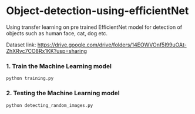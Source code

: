 # Object-detection-using-efficientNet
Using transfer learning on pre trained EfficientNet model for detection of objects such as human face, cat, dog etc.

Dataset link: https://drive.google.com/drive/folders/14EOWVOnf5I99uOAt-ZhXRvc7CO8Rx1KK?usp=sharing

### 1. Train the Machine Learning model
``` python training.py ```
### 2. Testing the Machine Learning model 
``` python detecting_random_images.py ```
